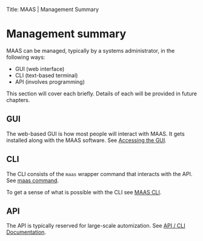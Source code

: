 Title: MAAS | Management Summary

# Management summary

MAAS can be managed, typically by a systems administrator, in the following
ways:

- GUI (web interface)
- CLI (text-based terminal)
- API (involves programming)

This section will cover each briefly. Details of each will be provided in
future chapters.


## GUI

The web-based GUI is how most people will interact with MAAS. It gets installed along
with the MAAS software. See
[Accessing the GUI](./installconfig-gui-access.html).


## CLI

The CLI consists of the `maas` wrapper command that interacts with the API. See
[maas command](http://maas.ubuntu.com/docs/man/maas.8.html).

To get a sense of what is possible with the CLI see [MAAS CLI](./manage-cli.html).


## API

The API is typically reserved for large-scale automization. See
[API / CLI Documentation](http://maas.ubuntu.com/docs/index.html#api-cli-documentation). 
